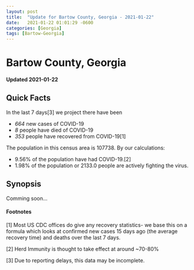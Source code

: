 ```yaml
---
layout: post
title:  "Update for Bartow County, Georgia - 2021-01-22"
date:   2021-01-22 01:01:29 -0600
categories: [Georgia]
tags: [Bartow-Georgia]
---
```


# Bartow County, Georgia
#### Updated 2021-01-22

## Quick Facts

In the last 7 days[3] we project there have been
- *664* new cases of COVID-19
- *8* people have died of COVID-19
- *353* people have recovered from COVID-19[1]

The population in this census area is 107738. By our calculations:
- 9.56% of the population have had COVID-19.[2]
- 1.98% of the population or 2133.0 people are actively fighting the virus.

## Synopsis

Comming soon...


#### Footnotes

[1] Most US CDC offices do give any recovery statistics- we base this on a formula which looks at confirmed new cases
15 days ago (the average recovery time) and deaths over the last 7 days.

[2] Herd Immunity is thought to take effect at around ~70-80%

[3] Due to reporting delays, this data may be incomplete.
 
    